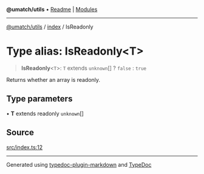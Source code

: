 **@umatch/utils** • [Readme](../../index.md) \| [Modules](../../modules.md)

***

[@umatch/utils](../../modules.md) / [index](../index.md) / IsReadonly

# Type alias: IsReadonly\<T\>

> **IsReadonly**\<`T`\>: `T` extends `unknown`[] ? `false` : `true`

Returns whether an array is readonly.

## Type parameters

• **T** extends readonly `unknown`[]

## Source

[src/index.ts:12](https://github.com/umatch-oficial/utils/blob/ed8915b/src/index.ts#L12)

***

Generated using [typedoc-plugin-markdown](https://www.npmjs.com/package/typedoc-plugin-markdown) and [TypeDoc](https://typedoc.org/)
